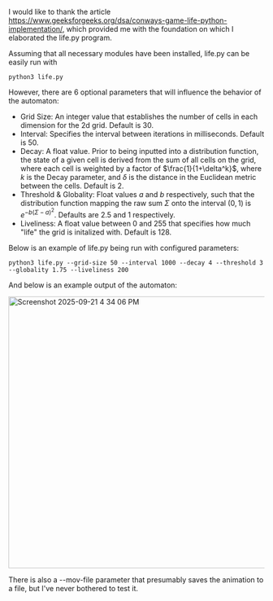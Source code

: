 I would like to thank the article https://www.geeksforgeeks.org/dsa/conways-game-life-python-implementation/, which provided me with the foundation on which I elaborated the life.py program.

Assuming that all necessary modules have been installed, life.py can be easily run with

```python3 life.py```

However, there are 6 optional parameters that will influence the behavior of the automaton:

- Grid Size: An integer value that establishes the number of cells in each dimension for the 2d grid. Default is 30.
- Interval: Specifies the interval between iterations in milliseconds. Default is 50.
- Decay: A float value. Prior to being inputted into a distribution function, the state of a given cell is derived from the sum of all cells on the grid, where each cell is weighted by a factor of $\frac{1}{1+\delta^k}$, where $k$ is the Decay parameter, and $\delta$ is the distance in the Euclidean metric between the cells. Default is 2.
- Threshold & Globality: Float values $a$ and $b$ respectively, such that the distribution function mapping the raw sum $\Sigma$ onto the interval $(0,1)$ is $e^{-b(\Sigma-a)^2}$. Defaults are 2.5 and 1 respectively.
- Liveliness: A float value between 0 and 255 that specifies how much "life" the grid is initalized with. Default is 128.

Below is an example of life.py being run with configured parameters:

```python3 life.py --grid-size 50 --interval 1000 --decay 4 --threshold 3 --globality 1.75 --liveliness 200```

And below is an example output of the automaton:

<img width="996" height="534" alt="Screenshot 2025-09-21 4 34 06 PM" src="https://github.com/user-attachments/assets/96e0edff-4f0f-461e-ae14-988c17b09ded" />

There is also a --mov-file parameter that presumably saves the animation to a file, but I've never bothered to test it.
